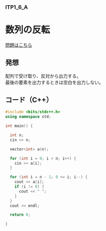 ### ITP1_6_A

# 数列の反転

  [問題はこちら](https://onlinejudge.u-aizu.ac.jp/courses/lesson/2/ITP1/6/ITP1_6_A)


## 発想

  配列で受け取り、反対から出力する。<br>
  最後の要素を出力するときは空白を出力しない。


## コード（C++）

```cpp
#include <bits/stdc++.h>
using namespace std;

int main() {

  int n;
  cin >> n;

  vector<int> a(n);

  for (int i = 0; i < n; i++) {
    cin >> a[i];
  }

  for (int i = n - 1; 0 <= i; i--) {
    cout << a[i];
    if (i != 0) {
      cout << " ";
    }
  }
  cout << endl;

  return 0;

}
```
